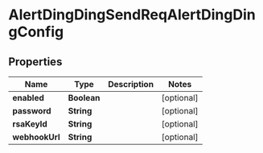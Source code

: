 # AlertDingDingSendReqAlertDingDingConfig

## Properties
Name | Type | Description | Notes
------------ | ------------- | ------------- | -------------
**enabled** | **Boolean** |  |  [optional]
**password** | **String** |  |  [optional]
**rsaKeyId** | **String** |  |  [optional]
**webhookUrl** | **String** |  |  [optional]

